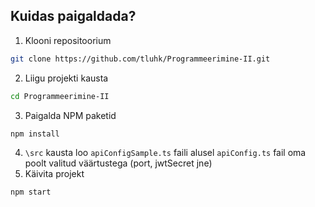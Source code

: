 ## Kuidas paigaldada?
1. Klooni repositoorium
```bash
git clone https://github.com/tluhk/Programmeerimine-II.git
```
2. Liigu projekti kausta
```bash
cd Programmeerimine-II
```
3. Paigalda NPM paketid
```bash
npm install
```
4. `\src` kausta loo `apiConfigSample.ts` faili alusel `apiConfig.ts` fail oma poolt valitud väärtustega (port, jwtSecret jne)
5. Käivita projekt
```bash
npm start
```